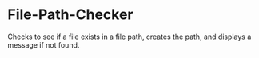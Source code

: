 # File-Path-Checker
 Checks to see if a file exists in a file path, creates the path, and displays a message if not found.
